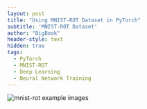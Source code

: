```yaml
---
layout: post
title: "Using MNIST-ROT Dataset in PyTorch"
subtitle: 'MNIST-ROT Dataset'
author: "BigBook"
header-style: text
hidden: true
tags:
  - PyTorch
  - MNIST-ROT
  - Deep Learning
  - Neural Network Training
---
```


![mnist-rot example images](https://sites.google.com/a/lisa.iro.umontreal.ca/public_static_twiki/_/rsrc/1392048843662/variations-on-the-mnist-digits/rotation_examples.png)

[](http://www.iro.umontreal.ca/~lisa/icml2007data/mnist_rotation_new.zip)